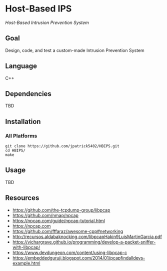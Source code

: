 # Host-Based IPS
_Host-Based Intrusion Prevention System_

## Goal
Design, code, and test a custom-made Intrusion Prevention System

## Language
C++

## Dependencies
TBD

## Installation
### All Platforms
```
git clone https://github.com/jpatrick5402/HBIPS.git
cd HBIPS/
make
```
## Usage
TBD

## Resources
- https://github.com/the-tcpdump-group/libpcap
- https://github.com/nmap/npcap
- https://npcap.com/guide/npcap-tutorial.html
- https://npcap.com
- https://github.com/fffaraz/awesome-cpp#networking
- http://recursos.aldabaknocking.com/libpcapHakin9LuisMartinGarcia.pdf
- https://vichargrave.github.io/programming/develop-a-packet-sniffer-with-libpcap/
- https://www.devdungeon.com/content/using-libpcap-c
- https://embeddedguruji.blogspot.com/2014/01/pcapfindalldevs-example.html

